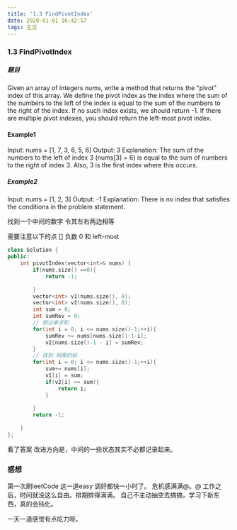 ```yaml
---
title: '1.3 FindPivotIndex'
date: 2020-01-01 16:42:57
tags: 生活
---
```

### 1.3 FindPivotIndex
##### 题目
 Given an array of integers nums, write a method that returns the "pivot" index of this array.
 We define the pivot index as the index where the sum of the numbers to the left of the index is equal to the sum of the numbers to the right of the index.
 If no such index exists, we should return -1. If there are multiple pivot indexes, you should return the left-most pivot index.

#### Example1
Input: 
nums = [1, 7, 3, 6, 5, 6]
Output: 3
Explanation: 
The sum of the numbers to the left of index 3 (nums[3] = 6) is equal to the sum of numbers to the right of index 3.
Also, 3 is the first index where this occurs.

##### Example2
Input: 
nums = [1, 2, 3]
Output: -1
Explanation: 
There is no index that satisfies the conditions in the problem statement.

找到一个中间的数字 令其左右两边相等

需要注意以下的点
[]
负数
0 和 left-most 

``` c++
class Solution {
public:
    int pivotIndex(vector<int>& nums) {
        if(nums.size() ==0){
            return -1;
            
        }
        vector<int> v1(nums.size(), 0);
        vector<int> v2(nums.size(), 0);
        int sum = 0;
        int sumRev = 0;
        // 倒过来求和
        for(int i = 0; i <= nums.size()-1;++i){
            sumRev += nums[nums.size()-1-i];
            v2[nums.size()-1 - i] = sumRev;
        }
        // 找到 相等的和
        for(int i = 0; i <= nums.size()-1;++i){
            sum+= nums[i];
            v1[i] = sum;
            if(v2[i] == sum){
                return i;
            }
            
        }
        return -1;
        
    }
};
```

看了答案
改进方向是，中间的一些状态其实不必都记录起来。


### 感想
第一次刷leetCode 这一道easy 调好都快一小时了。
危机感满满@。@
工作之后，时间就没这么自由。排期排得满满。
自己不主动抽空去搞搞，学习下新东西，真的会钝化。

一天一道感觉有点吃力呀。